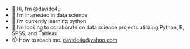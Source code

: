 - 👋 Hi, I’m @davidc4u
- 👀 I’m interested in data science
- 🌱 I’m currently learning python
- 💞️ I’m looking to collaborate on data science projects utilizing Python, R, SPSS, and Tableau.
- 📫 How to reach me.  davidc4u@yahoo.com

<!---
davidc4u/davidc4u is a ✨ special ✨ repository because its `README.md` (this file) appears on your GitHub profile.
You can click the Preview link to take a look at your changes.
--->
